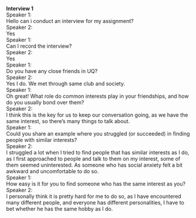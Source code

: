 **Interview 1**   
Speaker 1:     
Hello can i conduct an interview for my assignment?        
Speaker 2:     
Yes    
Speaker 1:     
Can I record the interview?    
Speaker 2:     
Yes    
Speaker 1:      
Do you have any close friends in UQ?       
Speaker 2:     
Yes I do. We met through same club and society.    
Speaker 1:         
Oh great! What role do common interests play in your friendships, and how do you usually bond over them?       
Speaker 2:     
I think this is the key for us to keep our conversation going, as we have the same interest, so there’s many things to talk about.     
Speaker 1:     
Could you share an example where you struggled (or succeeded) in finding people with similar interests?    
Speaker 2:          
I struggled a lot when I tried to find people that has similar interests as I do, as I first approached to people and talk to them on my interest, some of them seemed uninterested. As someone who has social anxiety felt a bit awkward and uncomfortable to do so.      
Speaker 1:     
How easy is it for you to find someone who has the same interest as you?       
Speaker 2:     
I personally think it is pretty hard for me to do so, as I have encountered many different people, and everyone has different personalities, I have to bet whether he has the same hobby as I do.  
